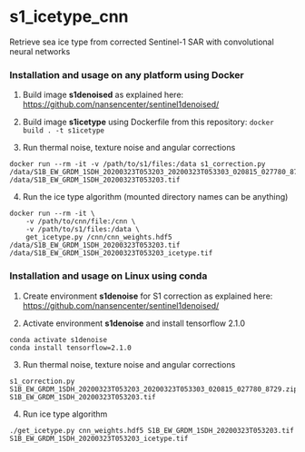 # s1_icetype_cnn
Retrieve sea ice type from corrected Sentinel-1 SAR with convolutional neural networks

### Installation and usage on any platform using Docker

1. Build image **s1denoised** as explained here: https://github.com/nansencenter/sentinel1denoised/

2. Build image **s1icetype** using Dockerfile from this repository: `docker build . -t s1icetype`

3. Run thermal noise, texture noise and angular corrections

```
docker run --rm -it -v /path/to/s1/files:/data s1_correction.py /data/S1B_EW_GRDM_1SDH_20200323T053203_20200323T053303_020815_027780_8729.zip /data/S1B_EW_GRDM_1SDH_20200323T053203.tif
```

4. Run the ice type algorithm (mounted directory names can be anything)

```
docker run --rm -it \
    -v /path/to/cnn/file:/cnn \
    -v /path/to/s1/files:/data \
    get_icetype.py /cnn/cnn_weights.hdf5 /data/S1B_EW_GRDM_1SDH_20200323T053203.tif /data/S1B_EW_GRDM_1SDH_20200323T053203_icetype.tif
```

### Installation and usage on Linux using conda

1. Create environment **s1denoise** for S1 correction as explained here: https://github.com/nansencenter/sentinel1denoised/

2. Activate environment **s1denoise**  and install tensorflow 2.1.0

```
conda activate s1denoise
conda install tensorflow=2.1.0

```
3. Run thermal noise, texture noise and angular corrections

```
s1_correction.py S1B_EW_GRDM_1SDH_20200323T053203_20200323T053303_020815_027780_8729.zip S1B_EW_GRDM_1SDH_20200323T053203.tif
```

4. Run ice type algorithm

```
./get_icetype.py cnn_weights.hdf5 S1B_EW_GRDM_1SDH_20200323T053203.tif S1B_EW_GRDM_1SDH_20200323T053203_icetype.tif
```
